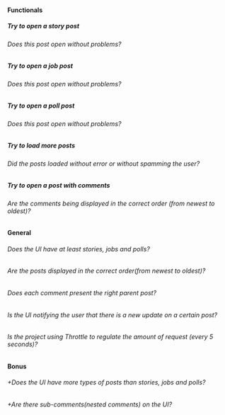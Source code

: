 #### Functionals

##### Try to open a story post

###### Does this post open without problems?

##### Try to open a job post

###### Does this post open without problems?

##### Try to open a poll post

###### Does this post open without problems?

##### Try to load more posts

###### Did the posts loaded without error or without spamming the user?

##### Try to open a post with comments

###### Are the comments being displayed in the correct order (from newest to oldest)?

#### General

###### Does the UI have at least stories, jobs and polls?

###### Are the posts displayed in the correct order(from newest to oldest)?

###### Does each comment present the right parent post?

###### Is the UI notifying the user that there is a new update on a certain post?

###### Is the project using Throttle to regulate the amount of request (every 5 seconds)?

#### Bonus

###### +Does the UI have more types of posts than stories, jobs and polls?

###### +Are there sub-comments(nested comments) on the UI?